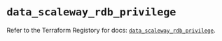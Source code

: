 # `data_scaleway_rdb_privilege`

Refer to the Terraform Registory for docs: [`data_scaleway_rdb_privilege`](https://registry.terraform.io/providers/scaleway/scaleway/2.22.0/docs/data-sources/rdb_privilege).
